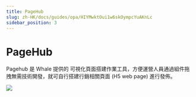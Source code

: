 ```yaml
---
title: PageHub
slug: zh-HK/docs/guides/opa/HIYMwktOui1w6skOympcYuAKnLc
sidebar_position: 3
---
```



# PageHub

Pagehub 是 Whale 提供的 可視化頁面搭建作業工具，方便運營人員通過組件拖拽無需技術開發，就可自行搭建行銷相關頁面 (H5 web page) 進行發佈。

<img src="/assets/VpPUbC0ihoMCGKxpUHRcLNA4n2d.png"/>

